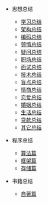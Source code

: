 
* 思想总结
    - [学习总结](summary/xue-xi.md)
    - [架构总结](summary/jia-gou.md)
    - [编码总结](summary/bian-ma.md)
    - [顿悟总结](summary/dun-wu.md)
    - [疑问总结](summary/yi-wen.md)
    - [职场总结](summary/zhi-chang.md)
    - [面试总结](summary/mian-shi.md)
    - [技术总结](summary/ji-shu.md)
    - [盲点总结](summary/mang-dian.md)
    - [情商总结](summary/qing-shang.md)
    - [恋爱总结](summary/lian-ai.md)
    - [婚姻总结](summary/hun-yin.md)
    - [生活总结](summary/sheng-huo.md)
    - [贷款总结](summary/dai-kuan.md)
    - [其它总结](summary/qi-ta.md)
* 程序总结
    - [算法篇](program/suan-fa.md)
    - [框架篇](program/kuang-jia.md)
    - [存储篇](program/cun-chu.md)

* 书籍总结
    - [自著篇](book/zi-zhu.md)
    
    
 

  
  
